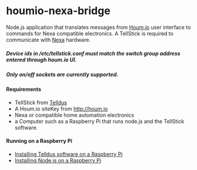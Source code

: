 houmio-nexa-bridge
==================

Node.js application that translates messages from [Houm.io](http://houm.io) user interface to commands for Nexa compatible electronics. A TellStick is required to communicate with [Nexa](http://www.nexa.se/) hardware.

##### Device ids in /etc/tellstick.conf must match the switch group address entered through houm.io UI.

##### Only on/off sockets are currently supported.

#### Requirements
* TellStick from [Telldus](http://www.telldus.se/products/tellstick)
* A Houm.io siteKey from http://houm.io
* Nexa or compatible home automation electronics
* a Computer such as a Raspberry Pi that runs node.js and the TellStick software. 

#### Running on a Raspberry Pi
* [Installing Telldus software on a Raspberry Pi](http://elinux.org/R-Pi_Tellstick_core)
* [Installing Node.js on a Raspberry Pi](https://learn.adafruit.com/raspberry-pi-hosting-node-red/setting-up-node-dot-js)
